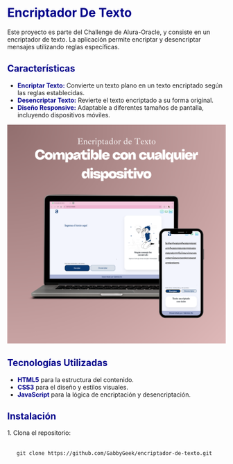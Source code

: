 <h1 style="color:darkblue;">Encriptador De Texto</h1>
<p>
Este proyecto es parte del Challenge de Alura-Oracle, y consiste en un encriptador de texto. 
La aplicación permite encriptar y desencriptar mensajes utilizando reglas específicas.
</p>

<h2 style="color:darkblue;">Características</h2>
<ul>
<li><strong style="color:darkblue;">Encriptar Texto:</strong> Convierte un texto plano en un texto encriptado según las reglas establecidas.</li>
<li><strong style="color:darkblue;">Desencriptar Texto:</strong> Revierte el texto encriptado a su forma original.</li>
<li><strong style="color:darkblue;">Diseño Responsive:</strong> Adaptable a diferentes tamaños de pantalla, incluyendo dispositivos móviles.</li>
</ul>

![imagealt](https://github.com/GabbyGeek/encriptador/blob/a50c6e30aa3549d84f94ccab65761bb667f990c3/Pink%20minimal%20new%20website%20instagram%20post.png)

<h2 style="color:darkblue;">Tecnologías Utilizadas</h2>
<ul>
<li><strong style="color:darkblue;">HTML5</strong> para la estructura del contenido.</li>
<li><strong style="color:darkblue;">CSS3</strong> para el diseño y estilos visuales.</li>
<li><strong style="color:darkblue;">JavaScript</strong> para la lógica de encriptación y desencriptación.</li>
</ul>

<h2 style="color:darkblue;">Instalación</h2>

<p>
1. Clona el repositorio:
   <pre><code>
   git clone https://github.com/GabbyGeek/encriptador-de-texto.git
   </code></pre>
</p>


